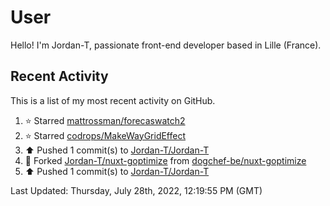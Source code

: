 # User

Hello! I'm Jordan-T, passionate front-end developer based in Lille (France).

## Recent Activity

This is a list of my most recent activity on GitHub.

<!--RECENT_ACTIVITY:start-->
1. ⭐ Starred [mattrossman/forecaswatch2](https://github.com/mattrossman/forecaswatch2)
2. ⭐ Starred [codrops/MakeWayGridEffect](https://github.com/codrops/MakeWayGridEffect)
3. ⬆️ Pushed 1 commit(s) to [Jordan-T/Jordan-T](https://github.com/Jordan-T/Jordan-T)
4. 🔱 Forked [Jordan-T/nuxt-goptimize](https://github.com/Jordan-T/nuxt-goptimize) from [dogchef-be/nuxt-goptimize](https://github.com/dogchef-be/nuxt-goptimize)
5. ⬆️ Pushed 1 commit(s) to [Jordan-T/Jordan-T](https://github.com/Jordan-T/Jordan-T)
<!--RECENT_ACTIVITY:end-->

<!--RECENT_ACTIVITY:last_update-->
Last Updated: Thursday, July 28th, 2022, 12:19:55 PM (GMT)
<!--RECENT_ACTIVITY:last_update_end-->
